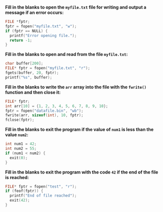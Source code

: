 **Fill in the blanks to open the `myfile.txt` file for writing and output a message if an error occurs:**

```c
FILE *fptr;
fptr = fopen("myfile.txt", "w");
if (fptr == NULL) {
  printf("Error opening file.");
  return -1;
}
```

**Fill in the blanks to open and read from the file `myfile.txt`:**

```c
char buffer[200];
FILE* fptr = fopen("myfile.txt", "r");
fgets(buffer, 20, fptr);
printf("%s", buffer);
```

**Fill in the blanks to write the `arr` array into the file with the `fwrite()` function and then close it:**

```c
FILE* fptr;
int arr[10] = {1, 2, 3, 4, 5, 6, 7, 8, 9, 10};
fptr = fopen("datafile.bin", "wb");
fwrite(arr, sizeof(int), 10, fptr);
fclose(fptr);
```

**Fill in the blanks to exit the program if the value of `num1` is less than the value `num2`:**

```c
int num1 = 42;
int num2 = 55;
if (num1 < num2) {
  exit(0);
}
```

**Fill in the blanks to exit the program with the code `42` if the end of the file is reached:**

```c
FILE* fptr = fopen("test", "r");
if (feof(fptr)) {
  printf("End of file reached");
  exit(42);
}
```